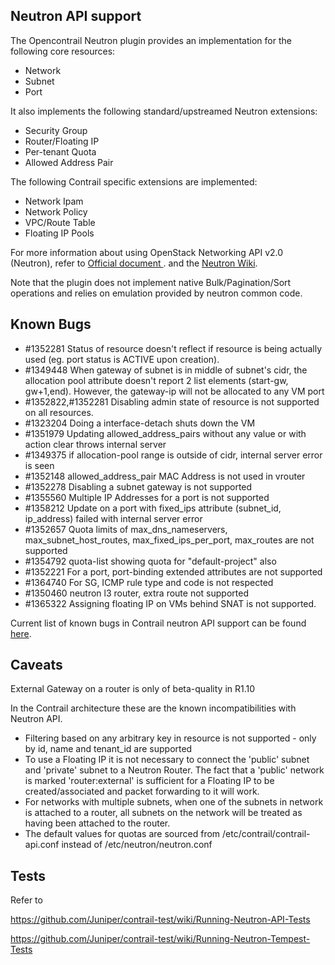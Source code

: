 Neutron API support
-------------------


The Opencontrail Neutron plugin provides an implementation for the following core resources:
   
* Network
* Subnet
* Port
    
It also implements the following standard/upstreamed Neutron extensions:

* Security Group
* Router/Floating IP
* Per-tenant Quota
* Allowed Address Pair

The following Contrail specific extensions are implemented:

* Network Ipam
* Network Policy
* VPC/Route Table
* Floating IP Pools

For more information about using OpenStack Networking API v2.0 (Neutron), refer to [Official document ](http://docs.openstack.org/api/openstack-network/2.0/content/). and the [Neutron Wiki](http://wiki.openstack.org/wiki/Neutron).

Note that the plugin does not implement native Bulk/Pagination/Sort operations and relies on emulation provided by neutron common code. 

## Known Bugs ##

* \#1352281 Status of resource doesn't reflect if resource is being actually used (eg. port status is ACTIVE upon creation). 
* \#1349448 When gateway of subnet is in middle of subnet's cidr, the allocation pool attribute doesn't report 2 list elements (start-gw, gw+1,end). However, the gateway-ip will not be allocated to any VM port
* \#1352822,#1352281 Disabling admin state of resource is not supported on all resources.
* \#1323204 Doing a interface-detach shuts down the VM
* \#1351979 Updating allowed_address_pairs without any value or with action clear throws internal server
* \#1349375 if allocation-pool range is outside of cidr, internal server error is seen
* \#1352148 allowed_address_pair MAC Address is not used in vrouter
* \#1352278 Disabling a subnet gateway is not supported
* \#1355560 Multiple IP Addresses for a port is not supported
* \#1358212 Update on a port with fixed_ips attribute (subnet_id, ip_address) failed with internal server error
* \#1352657 Quota limits of max_dns_nameservers, max_subnet_host_routes, max_fixed_ips_per_port, max_routes are not supported
* \#1354792 quota-list showing quota for "default-project" also
* \#1352221 For a port, port-binding extended attributes are not supported
* \#1364740 For SG, ICMP rule type and code is not respected
* \#1350460 neutron l3 router, extra route not supported
* \#1365322 Assigning floating IP on VMs behind SNAT is not supported.

Current list of known bugs in Contrail neutron API support can be found [here](http://bit.ly/1lHXzAf).
## Caveats ##

External Gateway on a router is only of beta-quality in R1.10

In the Contrail architecture these are the known incompatibilities with Neutron API.

* Filtering based on any arbitrary key in resource is not supported - only by id, name and tenant_id are supported
* To use a Floating IP it is not necessary to connect the 'public' subnet and 'private' subnet to a Neutron Router. The fact that a 'public' network is marked 'router:external' is sufficient for a Floating IP to be created/associated and packet forwarding to it will work.
* For networks with multiple subnets, when one of the subnets in network is attached to a router, all subnets on the network will be treated as having been attached to the router. 
* The default values for quotas are sourced from /etc/contrail/contrail-api.conf instead of /etc/neutron/neutron.conf


## Tests ##

Refer to 

https://github.com/Juniper/contrail-test/wiki/Running-Neutron-API-Tests

https://github.com/Juniper/contrail-test/wiki/Running-Neutron-Tempest-Tests